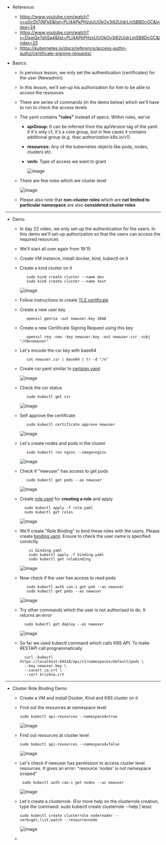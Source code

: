 - Reference:
  - https://www.youtube.com/watch?v=uGcDt7iNFkE&list=PLl4APkPHzsUUOkOv3i62UidrLmSB8DcGC&index=24
  - https://www.youtube.com/watch?v=DswQe7shSa4&list=PLl4APkPHzsUUOkOv3i62UidrLmSB8DcGC&index=25
  - https://kubernetes.io/docs/reference/access-authn-authz/certificate-signing-requests/

- Basics:
  - In pervious lesson, we only set the authentication (certificates) for the user (Newadmin)
  - In this lesson, we'll set-up his authorization for him to be able to access the resources
  - There are series of commands (in the demo below) which we'll have to run to check the access levels
  - The yaml contains **"rules"** instead of specs. Within rules, we've
    - **apiGroup:** It can be inferred from the apiVersion tag of the yaml. if it's only v1, it's a core group, but in few cases it contains additional group (e.g. rbac.authorization.k8s.io/v1).
    - **resources:** Any of the kubernetes objects like pods, nodes, clusters etc.
    - **verb:** Type of access we want to grant


       ![image](https://github.com/user-attachments/assets/9d2290d3-04e7-4fe6-b924-079772d5b416)

  - There are few roles which are cluster level

     ![image](https://github.com/user-attachments/assets/c647d946-261a-4a67-932b-0d26b4aab1f7)

  - Please also note that **non-cluster roles** which are **not limited to particular namespace** are also **considered cluster roles**
      
 -----------------------------------------------------------------------
- Demo
   - In day 22 video, we only set-up the authentication for the users. In this demo we'll set-up authorization so that the users can access the required resources
  
   - We'll start all over again from 19:15
  
   - Create VM instance, install docker, kind, kubectl on it
  
   - Create a kind cluster on it

            sudo kind create cluster --name dev
            sudo kind create cluster --name test

      ![image](https://github.com/user-attachments/assets/d3544bde-2e31-46af-83dc-de7dd98395b6)

   - Follow instructions to create [TLS certificate](https://github.com/Ajit1279/GCP_Learning/blob/main/Docker_K8S/K8S/concepts/241018_TLSCerts_in_K8S.md)
  
   - Create a new user key

            openssl genrsa -out newuser.key 2048

   - Create a new Certificate Signing Request using this key

            openssl req -new -key newuser.key -out newuser.csr -subj "/CN=newuser"

   - Let's encode the csr key with base64

            cat newuser.csr | base64 | tr -d "/n"

   - Create csr.yaml similar to [certsign.yaml](https://github.com/Ajit1279/GCP_Learning/blob/main/Docker_K8S/K8S/concepts/certsign.yaml)
   
       ![image](https://github.com/user-attachments/assets/7e09e5ca-7ab5-4799-bf56-90abe46b0c47)

   - Check the csr status

            sudo kubectl get csr

        ![image](https://github.com/user-attachments/assets/4fabf94b-6037-4460-8ce1-773f3f98ba5e)

   - Self approve the certificate

            sudo kubectl certificate approve newuser

        ![image](https://github.com/user-attachments/assets/b01f2f6f-84a7-4fa4-ade0-b1e1f0567cf9)

   - Let's create nodes and pods in the cluster

            sudo kubectl run nginx --image=nginx

        ![image](https://github.com/user-attachments/assets/c3e8d9d1-6301-494a-b070-ce372435705d)


   - Check if "newuser" has access to get pods

            sudo kubectl get pods --as newuser


     ![image](https://github.com/user-attachments/assets/0677e45c-683c-465d-bd5d-73ed16060b6f)


   - Create [role.yaml](https://github.com/Ajit1279/GCP_Learning/blob/main/Docker_K8S/K8S/concepts/role.yaml) for **creating a role** and apply

           sudo kubectl apply -f role.yaml
           sudo kubectl get roles

        ![image](https://github.com/user-attachments/assets/a8754cf9-59b2-4487-a1a9-cda2f087ab50)

   - We'll create "Role Binding" to bind these roles with the users. Please create [binding.yaml](https://github.com/Ajit1279/GCP_Learning/blob/main/Docker_K8S/K8S/concepts/binding.yaml). Ensure to check the user name is specified correctly

             vi binding.yaml
             sudo kubectl apply -f binding.yaml
             sudo kubectl get rolebinding

        ![image](https://github.com/user-attachments/assets/42c94b43-6e90-4de7-b5c5-944b880bd0bd)

   - Now check if the user has access to read pods

            sudo kubectl auth can-i get pod --as newuser
            sudo kubectl get pods --as newuser

        ![image](https://github.com/user-attachments/assets/3d122ddf-33de-47da-b031-f94a4a2d7313)


   - Try other commands which the user is not authorised to do. It returns an error

           sudo kubectl get deploy --as newuser

        ![image](https://github.com/user-attachments/assets/a2e2e166-0409-429f-97de-6c4256c55d7b)

   - So far we used kubectl command which calls K8S API. To make RESTAPI call programmatically

           curl -kubectl https://localhost:64418/api/v1/namespaces/default/pods \
           --key newuser.key \
           --cacert ca.crt \
           --cert krishna.crt  

---------------------------------------------------------------
- Cluster Role Binding Demo

  - Create a VM and install Docker, Kind and K8S cluster on it
    
  - Find out the resources at namespace level

        sudo kubectl api-resources --namespaced=true
      
     ![image](https://github.com/user-attachments/assets/3c63246a-99e3-41f4-913c-a251ddf54512)

  - Find out resources at cluster level

        sudo kubectl api-resources --namespaced=false

      ![image](https://github.com/user-attachments/assets/2a8a92e8-0ed3-451a-89e6-91692ffd8d31)

  - Let's check if newuser has permission to access cluster level resources. It gives an error: "resource 'nodes' is not namespace scoped"

         sudo kubectl auth can-i get nodes --as newuser

      ![image](https://github.com/user-attachments/assets/21839132-369d-478d-ba42-fd28fa33f437)

  - Let's create a clusterrole. (For more help on the clusterrole creation, type the command: sudo kubectl create clusterrole --help | less)

        sudo kubectl create clusterrole nodereader --verb=get,list,watch --resource=node

      ![image](https://github.com/user-attachments/assets/62accf8a-2801-441a-aaef-957d567fdf4e)

         
  -   


  
